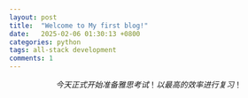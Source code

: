 ```yaml
---
layout: post
title:  "Welcome to My first blog!"
date:   2025-02-06 01:30:13 +0800
categories: python
tags: all-stack development
comments: 1
---
```


$$
今天正式开始准备雅思考试！以最高的效率进行复习！
$$
